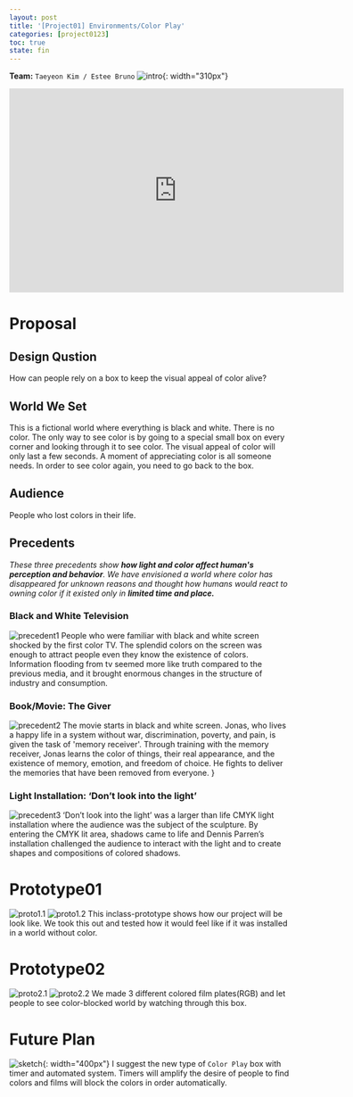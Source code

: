 ```yaml
---
layout: post
title: '[Project01] Environments/Color Play'
categories: [project0123]
toc: true
state: fin
---
```

**Team:** `Taeyeon Kim / Estee Bruno`
![intro](/sp17-ms2/assets/img/project_env/intro.JPG){: width="310px"}
<iframe src="https://docs.google.com/presentation/d/1WJQBivsv12_DmmSXA3skMtxw8qeuaQpVZD9qnU19oy8/embed?start=false&loop=false&delayms=3000" frameborder="0" width="600" height="366" allowfullscreen="true" mozallowfullscreen="true" webkitallowfullscreen="true"></iframe>

# Proposal
## Design Qustion
How can people rely on a box to keep the visual appeal of color alive?

## World We Set
This is a fictional world where everything is black and white. There is no color.
The only way to see color is by going to a special small box on every corner and looking through it to see color.
The visual appeal of color will only last a few seconds. A moment of appreciating color is all someone needs. In order to see color again, you need to go back to the box.

## Audience
People who lost colors in their life.

## Precedents
*These three precedents show __how light and color affect human's perception and behavior__. We have envisioned a world where color has disappeared for unknown reasons and thought how humans would react to owning color if it existed only in __limited time and place.__*
### Black and White Television
![precedent1](http://www.canadianbusiness.com/wp-content/uploads/2015/03/black-and-white-advertising-97819305-compressor.jpg)
 People who were familiar with black and white screen shocked by the first color TV. The splendid colors on the screen was enough to attract people even they know the existence of colors. Information flooding from tv seemed more like truth compared to the previous media, and it brought enormous changes in the structure of industry and consumption.

### Book/Movie: The Giver
![precedent2](https://s-media-cache-ak0.pinimg.com/736x/9a/d7/72/9ad772979a2a60c3fe59ed8cedc9df16.jpg)
 The movie starts in black and white screen. Jonas, who lives a happy life in a  system without war, discrimination, poverty, and pain, is given the task of 'memory receiver'. Through training with the memory receiver, Jonas learns the color of things, their real appearance, and the existence of memory, emotion, and freedom of choice. He fights to deliver the memories that have been removed from everyone.
}

### Light Installation: ‘Don’t look into the light’
![precedent3](http://www.artinsight.co.kr/data/tmp/1606/fbce7eeb6ca7518ae7f43e91953d170a_cBpxolVBHhuA7loGxZiluQMuM5o4Rrd.jpg)
‘Don’t look into the light’ was a larger than life CMYK light installation where the audience was the subject of the sculpture. By entering the CMYK lit area, shadows came to life and Dennis Parren’s installation challenged the audience to interact with the light and to create shapes and compositions of colored shadows.

# Prototype01
![proto1.1](/sp17-ms2/assets/img/project_env/proto01_01.jpg)
![proto1.2](/sp17-ms2/assets/img/project_env/proto01_02.jpg)
This inclass-prototype shows how our project will be look like. We took this out and tested how it would feel like if it was installed in a world without color.

# Prototype02
![proto2.1](/sp17-ms2/assets/img/project_env/proto02_01.jpg)
![proto2.2](/sp17-ms2/assets/img/project_env/proto02_02.jpg)
We made 3 different colored film plates(RGB) and let people to see color-blocked world by watching through this box.

# Future Plan
![sketch](/sp17-ms2/assets/img/project_env/future_sketch.jpg){: width="400px"}
I suggest the new type of `Color Play` box with timer and automated system. Timers will amplify the desire of people to find colors and films will block the colors in order automatically.
